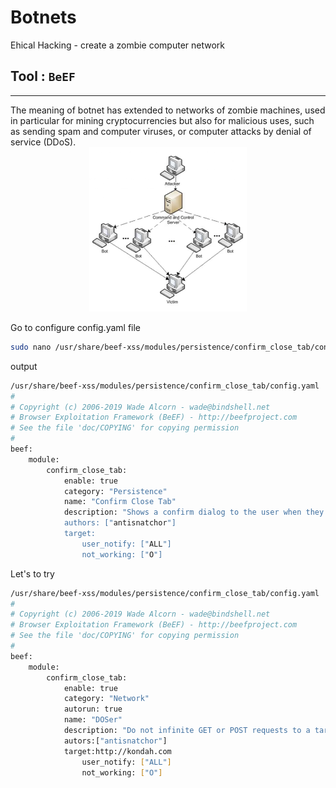 # Botnets
Ehical Hacking - create a zombie computer network

## Tool : `BeEF`
<hr>
The meaning of botnet has extended to networks of zombie machines, used in particular for mining cryptocurrencies but also for malicious uses, such as sending spam and computer viruses, or computer attacks by denial of service (DDoS).
<center>
<img src="Botnets1.png" width="50%">
</center>

Go to configure config.yaml file
```bash
sudo nano /usr/share/beef-xss/modules/persistence/confirm_close_tab/config.yaml
```
output
```bash
/usr/share/beef-xss/modules/persistence/confirm_close_tab/config.yaml           
#
# Copyright (c) 2006-2019 Wade Alcorn - wade@bindshell.net
# Browser Exploitation Framework (BeEF) - http://beefproject.com
# See the file 'doc/COPYING' for copying permission
#
beef:
    module:
        confirm_close_tab:
            enable: true
            category: "Persistence"
            name: "Confirm Close Tab"
            description: "Shows a confirm dialog to the user when they try to c>
            authors: ["antisnatchor"]
            target:
                user_notify: ["ALL"]
                not_working: ["O"]

```
Let's to try
```bash
/usr/share/beef-xss/modules/persistence/confirm_close_tab/config.yaml           
#
# Copyright (c) 2006-2019 Wade Alcorn - wade@bindshell.net
# Browser Exploitation Framework (BeEF) - http://beefproject.com
# See the file 'doc/COPYING' for copying permission
#
beef:
    module:
        confirm_close_tab:
            enable: true
            category: "Network"
            autorun: true
            name: "DOSer"
            description: "Do not infinite GET or POST requests to a target, spawning a webWorker in order to don't slow down the hooked page. If the browser doesn't support webWorkers, the module will not run."
            autors:["antisnatchor"]
            target:http://kondah.com
                user_notify: ["ALL"]
                not_working: ["O"]

```
